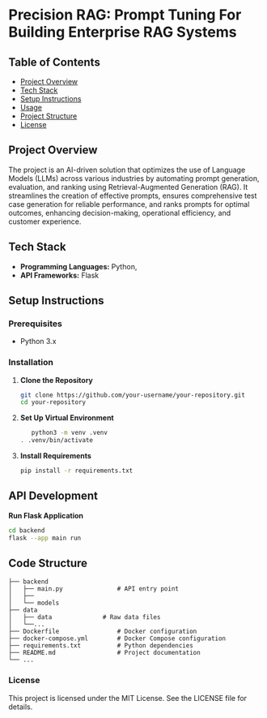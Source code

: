 # Precision RAG: Prompt Tuning For Building Enterprise RAG Systems

## Table of Contents

- [Project Overview](#project-overview)
- [Tech Stack](#tech-stack)
- [Setup Instructions](#setup-instructions)
- [Usage](#usage)
- [Project Structure](#project-structure)
- [License](#license)

## Project Overview

The project is an AI-driven solution that optimizes the use of Language Models (LLMs) across various industries by automating prompt generation, evaluation, and ranking using Retrieval-Augmented Generation (RAG). It streamlines the creation of effective prompts, ensures comprehensive test case generation for reliable performance, and ranks prompts for optimal outcomes, enhancing decision-making, operational efficiency, and customer experience.

## Tech Stack

- **Programming Languages:** Python,
- **API Frameworks:** Flask

## Setup Instructions

### Prerequisites

- Python 3.x

### Installation

1. **Clone the Repository**
   ```sh
   git clone https://github.com/your-username/your-repository.git
   cd your-repository
   ```
2. **Set Up Virtual Environment**

   ```sh
      python3 -m venv .venv
   . .venv/bin/activate
   ```

3. **Install Requirements**
   ```sh
   pip install -r requirements.txt
   ```

## API Development

**Run Flask Application**

```sh
cd backend
flask --app main run
```

## Code Structure

    ├── backend
    │   ├── main.py               # API entry point
    │   ├──
    │   └── models
    ├── data
    │   ├── data       		  # Raw data files
    │   └──...
    ├── Dockerfile                # Docker configuration
    ├── docker-compose.yml        # Docker Compose configuration
    ├── requirements.txt          # Python dependencies
    ├── README.md                 # Project documentation
    └── ...

### License

This project is licensed under the MIT License. See the LICENSE file for details.
